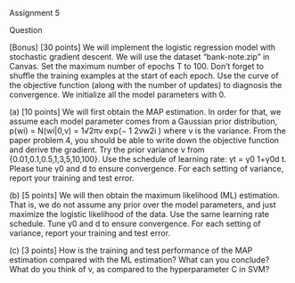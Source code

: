 Assignment 5

Question 

[Bonus] [30 points] We will implement the logistic regression model with stochastic
gradient descent. We will use the dataset “bank-note.zip” in Canvas. Set the maximum
number of epochs T to 100. Don’t forget to shuffle the training examples at the start of
each epoch. Use the curve of the objective function (along with the number of updates)
to diagnosis the convergence. We initialize all the model parameters with 0.

(a) [10 points] We will first obtain the MAP estimation. In order for that, we assume
each model parameter comes from a Gaussian prior distribution,
p(wi) = N(wi|0,v) = 1√2πv exp(− 1
2vw2i )
where v is the variance. From the paper problem 4, you should be able to write
down the objective function and derive the gradient. Try the prior variance v
from {0.01,0.1,0.5,1,3,5,10,100}. Use the schedule of learning rate: γt = γ0
1+γ0d t.
Please tune γ0 and d to ensure convergence. For each setting of variance, report
your training and test error.

(b) [5 points] We will then obtain the maximum likelihood (ML) estimation. That
is, we do not assume any prior over the model parameters, and just maximize the
logistic likelihood of the data. Use the same learning rate schedule. Tune γ0 and
d to ensure convergence. For each setting of variance, report your training and
test error.

(c) [3 points] How is the training and test performance of the MAP estimation
compared with the ML estimation? What can you conclude? What do you think
of v, as compared to the hyperparameter C in SVM?
